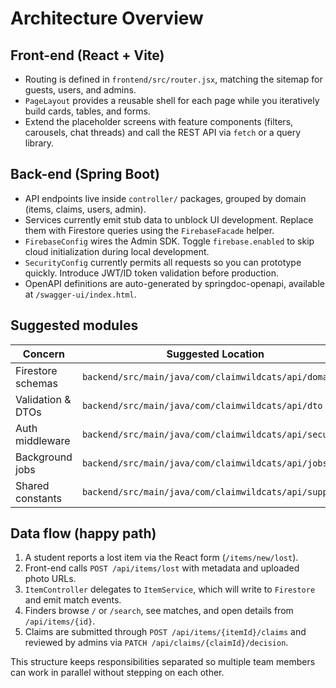 # Architecture Overview

## Front-end (React + Vite)

- Routing is defined in `frontend/src/router.jsx`, matching the sitemap for guests, users, and admins.
- `PageLayout` provides a reusable shell for each page while you iteratively build cards, tables, and forms.
- Extend the placeholder screens with feature components (filters, carousels, chat threads) and call the REST API via `fetch` or a query library.

## Back-end (Spring Boot)

- API endpoints live inside `controller/` packages, grouped by domain (items, claims, users, admin).
- Services currently emit stub data to unblock UI development. Replace them with Firestore queries using the `FirebaseFacade` helper.
- `FirebaseConfig` wires the Admin SDK. Toggle `firebase.enabled` to skip cloud initialization during local development.
- `SecurityConfig` currently permits all requests so you can prototype quickly. Introduce JWT/ID token validation before production.
- OpenAPI definitions are auto-generated by springdoc-openapi, available at `/swagger-ui/index.html`.

## Suggested modules

| Concern            | Suggested Location                                     |
| ------------------ | ------------------------------------------------------ |
| Firestore schemas  | `backend/src/main/java/com/claimwildcats/api/domain`   |
| Validation & DTOs  | `backend/src/main/java/com/claimwildcats/api/dto`      |
| Auth middleware    | `backend/src/main/java/com/claimwildcats/api/security` |
| Background jobs    | `backend/src/main/java/com/claimwildcats/api/jobs`     |
| Shared constants   | `backend/src/main/java/com/claimwildcats/api/support`  |

## Data flow (happy path)

1. A student reports a lost item via the React form (`/items/new/lost`).
2. Front-end calls `POST /api/items/lost` with metadata and uploaded photo URLs.
3. `ItemController` delegates to `ItemService`, which will write to `Firestore` and emit match events.
4. Finders browse `/` or `/search`, see matches, and open details from `/api/items/{id}`.
5. Claims are submitted through `POST /api/items/{itemId}/claims` and reviewed by admins via `PATCH /api/claims/{claimId}/decision`.

This structure keeps responsibilities separated so multiple team members can work in parallel without stepping on each other.

